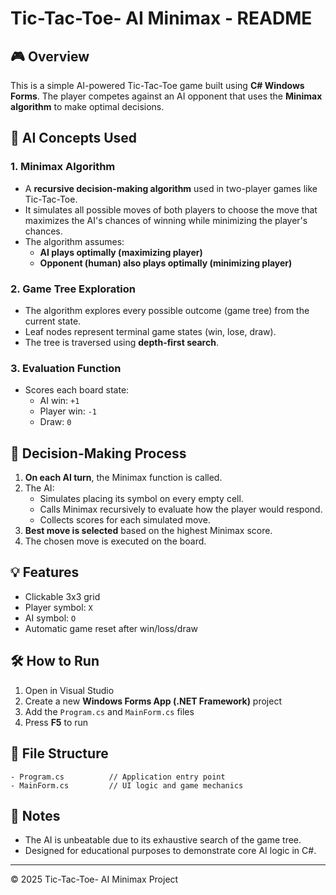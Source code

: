 # Tic-Tac-Toe- AI Minimax - README

## 🎮 Overview
This is a simple AI-powered Tic-Tac-Toe game built using **C# Windows Forms**. The player competes against an AI opponent that uses the **Minimax algorithm** to make optimal decisions.

## 🧠 AI Concepts Used
### 1. **Minimax Algorithm**
- A **recursive decision-making algorithm** used in two-player games like Tic-Tac-Toe.
- It simulates all possible moves of both players to choose the move that maximizes the AI's chances of winning while minimizing the player's chances.
- The algorithm assumes:
  - **AI plays optimally (maximizing player)**
  - **Opponent (human) also plays optimally (minimizing player)**

### 2. **Game Tree Exploration**
- The algorithm explores every possible outcome (game tree) from the current state.
- Leaf nodes represent terminal game states (win, lose, draw).
- The tree is traversed using **depth-first search**.

### 3. **Evaluation Function**
- Scores each board state:
  - AI win: `+1`
  - Player win: `-1`
  - Draw: `0`

## 🤖 Decision-Making Process
1. **On each AI turn**, the Minimax function is called.
2. The AI:
   - Simulates placing its symbol on every empty cell.
   - Calls Minimax recursively to evaluate how the player would respond.
   - Collects scores for each simulated move.
3. **Best move is selected** based on the highest Minimax score.
4. The chosen move is executed on the board.

## 💡 Features
- Clickable 3x3 grid
- Player symbol: `X`
- AI symbol: `O`
- Automatic game reset after win/loss/draw

## 🛠️ How to Run
1. Open in Visual Studio
2. Create a new **Windows Forms App (.NET Framework)** project
3. Add the `Program.cs` and `MainForm.cs` files
4. Press **F5** to run

## 📂 File Structure
```
- Program.cs          // Application entry point
- MainForm.cs         // UI logic and game mechanics
```

## 📌 Notes
- The AI is unbeatable due to its exhaustive search of the game tree.
- Designed for educational purposes to demonstrate core AI logic in C#.

---
© 2025 Tic-Tac-Toe- AI Minimax Project
